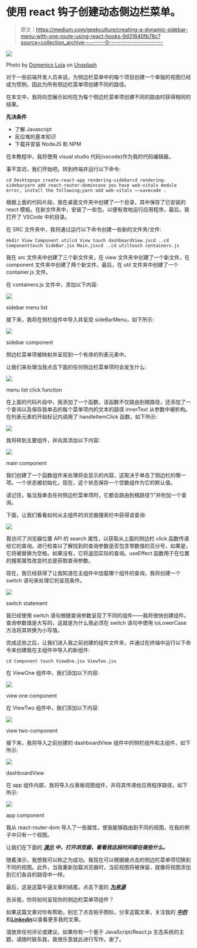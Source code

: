 # 使用 react 钩子创建动态侧边栏菜单。

> 原文：<https://medium.com/geekculture/creating-a-dynamic-sidebar-menu-with-one-route-using-react-hooks-9d31640fb78c?source=collection_archive---------0----------------------->

![](img/461449d1e05c5b8b0df2be824ac8dfb9.png)

Photo by [Domenico Loia](https://unsplash.com/@domenicoloia?utm_source=medium&utm_medium=referral) on [Unsplash](https://unsplash.com?utm_source=medium&utm_medium=referral)

对于一些前端开发人员来说，为侧边栏菜单中的每个项目创建一个单独的视图已经成为惯例。因此为所有侧边栏菜单项创建不同的路径。

在本文中，我将向您展示如何在为每个侧边栏菜单项创建不同的路由时获得相同的结果。

**先决条件**

*   了解 Javascript
*   反应堆的基本知识
*   下载并安装 NodeJS 和 NPM

在本教程中，我将使用 visual studio 代码(vscode)作为我的代码编辑器。

事不宜迟，我们开始吧。转到终端并运行以下命令:

```
cd Desktopnpx create-react-app rendering-sidebarcd rendering-sidebaryarn add react-router-domincase you have web-vitals module error, install the following;yarn add web-vitals ––savecode .
```

根据上面的代码片段，我在桌面文件夹中创建了一个目录，其中保存了已安装的 react 模板。在新文件夹中，安装了一些包，以便有效地运行应用程序。最后，我打开了 VSCode 中的目录。

在 SRC 文件夹中，我将通过运行以下命令创建一些新的文件夹/文件:

```
mkdir View Component utilcd View touch dashboardView.jscd ..cd Componenttouch SideBar.jsx Main.jsxcd ..cd utiltouch containers.js
```

我在 src 文件夹中创建了三个新文件夹，在 view 文件夹中创建了一个新文件，在 component 文件夹中创建了两个新文件。最后，在 util 文件夹中创建了一个 container.js 文件。

在 containers.js 文件中，添加以下内容:

![](img/8a1427c48ee9d94e15b712d4ea150e61.png)

sidebar menu list

接下来，我将在侧栏组件中导入并呈现 sideBarMenu，如下所示:

![](img/6b268836fd61a4b0520260bf2581c7bd.png)

sidebar component

侧边栏菜单项被映射并呈现到一个有序的列表元素中。

让我们来处理当我点击下面的任何侧边栏菜单项时会发生什么:

![](img/621b1a290aa8ed5930961cc9629fb8c4.png)

menu list click function

在上面的代码片段中，我添加了一个函数，该函数不仅路由到根路径，还添加了一个查询以及保存我单击的每个菜单项内的文本的路径 innerText 从参数中被析构。在列表元素的开始标记内调用了 handleItemClick 函数，如下所示:

![](img/8c8d2a02f98fc8933b746a9c6c045d2f.png)

我将转到主要组件，并向其添加以下内容:

![](img/0f53860dbb4389b02b05f37091e6d854.png)

main component

我们创建了一个函数组件来处理将会显示的内容，这取决于单击了侧边栏的哪一项。一个状态被初始化，现在，这个状态保存一个空数组作为它的默认值。

请记住，每当我单击任何侧边栏菜单项时，它都会路由到根路径“/”并附加一个查询。

下面，让我们看看如何从主组件的浏览器搜索栏中获得该查询:

![](img/054ff4289f37b4277bc84ea5f2c6ebce.png)

我访问了浏览器位置 API 的 search 属性，以获取从上面的侧边栏 click 函数传递给它的查询。进行检查以了解找到的查询参数是否包含带数值的百分号，如果是，它将被替换为空格。如果没有，它将返回实际的查询。useEffect 函数用于在位置的搜索属性改变时总是获取查询参数。

现在，我已经获得了让我知道在主组件中加载哪个组件的查询，我将创建一个 switch 语句来处理它的呈现条件。

![](img/2392ada87dc2bcdd0266a389cee069e0.png)

switch statement

我已经使用 switch 语句根据查询参数呈现了不同的组件——我将很快创建组件。查询参数值是大写的，这就是为什么我必须在 switch 语句中使用 toLowerCase 方法将其转换为小写值。

完成这些之后，让我们进入我之前创建的组件文件夹，并通过在终端中运行以下命令来创建我在主组件中导入的新组件:

```
cd Component touch ViewOne.jsx ViewTwo.jsx
```

在 ViewOne 组件中，我们添加以下内容:

![](img/3cc178be2b57cc7b8478193057a5bc75.png)

view one component

在 ViewTwo 组件中，我们添加以下内容:

![](img/36cf46689c6c8e8058f7fdcdcb0f8454.png)

view two-component

接下来，我将导入之前创建的 dashboardView 组件中的侧栏组件和主组件，如下所示:

![](img/f1a1f8264869839fdcca5456f2f16362.png)

dashboardView

在 app 组件内部，我将导入仪表板视图组件，并将其传递给应用程序路径，如下所示:

![](img/8250e538781428d1738f5fed5522ba8d.png)

app component

我从 react-router-dom 导入了一些属性，使我能够路由到不同的视图，在我的例子中只有一个视图。

让我们在下面的 [***演示***](https://res.cloudinary.com/hobbyluv07/video/upload/v1631867768/Screencast_from_17-09-2021_09_31_47_at9hkw.webm) ***中，打开浏览器，看看我这段时间都在做些什么。***

随着演示，我想我可以称之为成功。我现在可以根据被点击的侧边栏菜单项切换到不同的视图。此外，当我重新加载浏览器时，当前视图将被保留，就像将视图添加到它们各自的路径中一样。

最后，这是这篇牛逼文章的结尾。点击下面的 [***为来源***](https://github.com/chibuike07/dynamic_sidebar_item-component)

告诉我，你将如何呈现你的侧边栏菜单项组件？

如果这篇文章对你有帮助，别忘了点击拍手图标，分享这篇文章，关注我的 [***中的***](https://princewillchime43.medium.com/) 和[***Linkedin***](https://www.linkedin.com/in/chime-princewill-3a2b1b192/)以查看更多我的文章。

请放弃任何评论或建议。如果你有一个基于 JavaScript/React.js 生态系统的主题，请随时联系我，我很乐意就此进行写作。谢了。